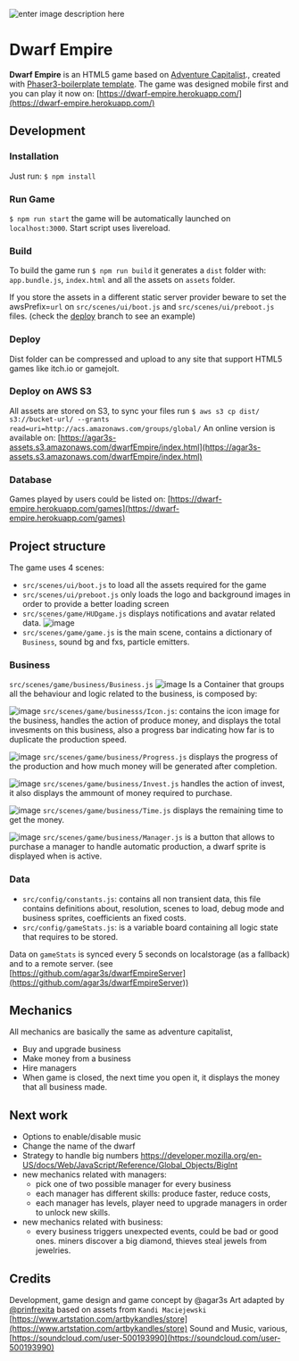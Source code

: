 

![enter image description here](https://agar3s-assets.s3.amazonaws.com/dwarfEmpire/assets/dwarf_empire_title.png)
# Dwarf Empire

**Dwarf Empire** is an HTML5 game based on [Adventure Capitalist](https://en.wikipedia.org/wiki/AdVenture_Capitalist)., created with [Phaser3-boilerplate template](https://github.com/blackmambastudio/phaser3-jam-boilerplate).
The game was designed mobile first and you can play it now on: [https://dwarf-empire.herokuapp.com/](https://dwarf-empire.herokuapp.com/)

## Development
### Installation
Just run: `$ npm install`

### Run Game
`$ npm run start` the game will be automatically launched on `localhost:3000`. Start script uses livereload.

### Build
To build the game run `$ npm run build` it generates a `dist` folder with: `app.bundle.js`, `index.html` and all the assets on `assets` folder.

If you store the assets in a different static server provider beware to set the awsPrefix=`url` on `src/scenes/ui/boot.js` and `src/scenes/ui/preboot.js` files. (check the [deploy](https://github.com/agar3s/advcapitalist/tree/deploy) branch to see an example)

### Deploy
Dist folder can be compressed and upload to any site that support HTML5 games like itch.io or gamejolt.

### Deploy on AWS S3
All assets are stored on S3, to sync your files run `$ aws s3 cp dist/ s3://bucket-url/ --grants read=uri=http://acs.amazonaws.com/groups/global/`
An online version is available on: [https://agar3s-assets.s3.amazonaws.com/dwarfEmpire/index.html](https://agar3s-assets.s3.amazonaws.com/dwarfEmpire/index.html)

### Database
Games played by users could be listed on: [https://dwarf-empire.herokuapp.com/games](https://dwarf-empire.herokuapp.com/games)

## Project structure
The game uses 4 scenes: 
* `src/scenes/ui/boot.js` to load all the assets required for the game
* `src/scenes/ui/preboot.js` only loads the logo and background images in order to provide a better loading screen
* `src/scenes/game/HUDgame.js` displays notifications and avatar related data. ![image](https://user-images.githubusercontent.com/1063587/84469511-d2a5f080-ac46-11ea-95c8-f615486158dd.png)
* `src/scenes/game/game.js` is the main scene, contains a dictionary of `Business`, sound bg and fxs, particle emitters.

### Business
`src/scenes/game/business/Business.js`
![image](https://user-images.githubusercontent.com/1063587/84469721-56f87380-ac47-11ea-8242-8410c9076a39.png)
Is a Container that groups all the behaviour and logic related to the business, is composed by:

![image](https://user-images.githubusercontent.com/1063587/84470253-8b206400-ac48-11ea-9ffc-10d6ef6628e4.png)
`src/scenes/game/businesss/Icon.js`: contains the icon image for the business, handles the action of produce money, and displays the total invesments on this business, also a progress bar indicating how far is to duplicate the production speed. 

![image](https://user-images.githubusercontent.com/1063587/84470326-bb680280-ac48-11ea-950e-2296d65a5dae.png)
`src/scenes/game/business/Progress.js` displays the progress of the production and how much money will be generated after completion.

![image](https://user-images.githubusercontent.com/1063587/84470355-cde23c00-ac48-11ea-914c-4282fe0e51e3.png)
`src/scenes/game/business/Invest.js` handles the action of invest, it also displays the ammount of money required to purchase.


![image](https://user-images.githubusercontent.com/1063587/84470401-e7838380-ac48-11ea-8166-90937e24b182.png)
`src/scenes/game/business/Time.js` displays the remaining time to get the money.

![image](https://user-images.githubusercontent.com/1063587/84470440-f8cc9000-ac48-11ea-93c3-4e25cd09d599.png)
`src/scenes/game/business/Manager.js` is a button that allows to purchase a manager to handle automatic production, a dwarf sprite is displayed when is active.

### Data
- `src/config/constants.js`: contains all non transient data, this file contains definitions about, resolution, scenes to load, debug mode and business sprites, coefficients an fixed costs.
- `src/config/gameStats.js`: is a variable board containing all logic state that requires to be stored.

Data on `gameStats` is synced every 5 seconds on localstorage (as a fallback) and to a remote server. (see [https://github.com/agar3s/dwarfEmpireServer](https://github.com/agar3s/dwarfEmpireServer))

## Mechanics
All mechanics are basically the same as adventure capitalist,
* Buy and upgrade business
* Make money from a business
* Hire managers
* When game is closed, the next time you open it, it displays the money that all business made.

## Next work
- Options to enable/disable music
- Change the name of the dwarf
-  Strategy to handle big numbers https://developer.mozilla.org/en-US/docs/Web/JavaScript/Reference/Global_Objects/BigInt
- new mechanics related with managers:
	- pick one of two possible manager for every business
	- each manager has different skills: produce faster, reduce costs, 
	- each manager has levels, player need to upgrade managers in order to unlock new skills.
- new mechanics related with business:
	- every business triggers unexpected events, could be bad or good ones. miners discover a big diamond, thieves steal jewels from jewelries.

## Credits
Development, game design and game concept by @agar3s
Art adapted by [@prinfrexita](https://www.behance.net/prinfrexita) based on assets from `Kandi Maciejewski` [https://www.artstation.com/artbykandles/store](https://www.artstation.com/artbykandles/store)
Sound and Music, various,  [https://soundcloud.com/user-500193990](https://soundcloud.com/user-500193990)